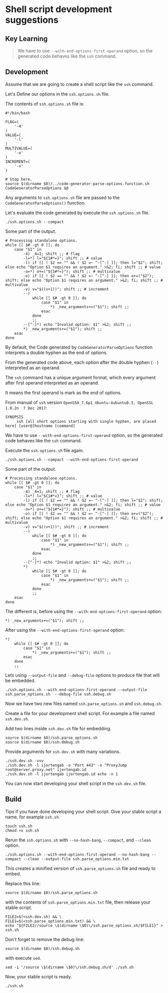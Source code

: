 # Shell script development suggestions

## Key Learning

> We have to use `--with-end-options-first-operand` option, so the generated code behaves like the `ssh` command.

## Development

Assume that we are going to create a shell script like the `ssh` command.

Let's Define our options in the `ssh.options.sh` file.

The contents of `ssh.options.sh` file is:

```
#!/bin/bash

FLAG=(
    '-4'
)
VALUE=(
    '-l'
)
MULTIVALUE=(
    '-o'
)
INCREMENT=(
    '-v'
)

# Stop here.
source $(dirname $0)/../code-generator-parse-options.function.sh
CodeGeneratorParseOptions $@
```

Any arguments to `ssh.options.sh` file are passed to the `CodeGeneratorParseOptions()` function.

Let's evaluate the code generated by execute the `ssh.options.sh` file.

```
./ssh.options.sh --compact
```

Some part of the output.

```
# Processing standalone options.
while [[ $# -gt 0 ]]; do
    case "$1" in
        -4) _4=1; shift ;; # flag
        -l=*) l="${1#*=}"; shift ;; # value
        -l) if [[ ! $2 == "" && ! $2 =~ ^-[^-] ]]; then l="$2"; shift; else echo "Option $1 requires an argument." >&2; fi; shift ;; # value
        -o=*) o+=("${1#*=}"); shift ;; # multivalue
        -o) if [[ ! $2 == "" && ! $2 =~ ^-[^-] ]]; then o+=("$2"); shift; else echo "Option $1 requires an argument." >&2; fi; shift ;; # multivalue
        -v) v="$((v+1))"; shift ;; # increment
        --)
            while [[ $# -gt 0 ]]; do
                case "$1" in
                    *) _new_arguments+=("$1"); shift ;;
                esac
            done
            ;;
        --[^-]*) echo "Invalid option: $1" >&2; shift ;;
        *) _new_arguments+=("$1"); shift ;;
    esac
done
```

By default, the Code generated by `CodeGeneratorParseOptions` function interprets a double hyphen as the end of options.

From the generated code above, each option after the double hyphen (`--`) interpreted as an operand.

The `ssh` command has a unique argument format, which every argument after first operand interpreted as an operand.

It means the first operand is mark as the end of options.

From manual of `ssh` version `OpenSSH_7.6p1 Ubuntu-4ubuntu0.3, OpenSSL 1.0.2n  7 Dec 2017`:

```
SYNOPSIS
     ssh [all short options starting with single hyphen, are placed here] [user@]hostname [command]
```

We have to use `--with-end-options-first-operand` option, so the generated code behaves like the `ssh` command.

Execute the `ssh.options.sh` file again.

```
./ssh.options.sh --compact --with-end-options-first-operand
```

Some part of the output.

```
# Processing standalone options.
while [[ $# -gt 0 ]]; do
    case "$1" in
        -4) _4=1; shift ;; # flag
        -l=*) l="${1#*=}"; shift ;; # value
        -l) if [[ ! $2 == "" && ! $2 =~ ^-[^-] ]]; then l="$2"; shift; else echo "Option $1 requires an argument." >&2; fi; shift ;; # value
        -o=*) o+=("${1#*=}"); shift ;; # multivalue
        -o) if [[ ! $2 == "" && ! $2 =~ ^-[^-] ]]; then o+=("$2"); shift; else echo "Option $1 requires an argument." >&2; fi; shift ;; # multivalue
        -v) v="$((v+1))"; shift ;; # increment
        --)
            while [[ $# -gt 0 ]]; do
                case "$1" in
                    *) _new_arguments+=("$1"); shift ;;
                esac
            done
            ;;
        --[^-]*) echo "Invalid option: $1" >&2; shift ;;
        *)
            while [[ $# -gt 0 ]]; do
                case "$1" in
                    *) _new_arguments+=("$1"); shift ;;
                esac
            done
            ;;
    esac
done
```

The different is, before using the `--with-end-options-first-operand` option:

```
*) _new_arguments+=("$1"); shift ;;
```

After using the `--with-end-options-first-operand` option:

```
*)
    while [[ $# -gt 0 ]]; do
        case "$1" in
            *) _new_arguments+=("$1"); shift ;;
        esac
    done
    ;;
```

Lets using `--output-file` and `--debug-file` options to produce file that will be embedded.

```
./ssh.options.sh --with-end-options-first-operand --output-file ssh.parse_options.sh  --debug-file ssh.debug.sh
```

Now we have two new files named `ssh.parse_options.sh` and `ssh.debug.sh`.

Create a file for your development shell script. For example a file named `ssh.dev.sh`.

Add two lines inside `ssh.dev.sh` file for embedding.

```
source $(dirname $0)/ssh.parse_options.sh
source $(dirname $0)/ssh.debug.sh
```

Provide arguments for `ssh.dev.sh` with many variations.

```
./ssh.dev.sh -vvv
./ssh.dev.sh -l ijortengab -o "Port 443" -o "ProxyJump root@server.proxy.net" ijortengab.id
./ssh.dev.sh -l ijortengab ijortengab.id echo -n 1
```

You can now start developing your shell script in the `ssh.dev.sh` file.

## Build

Tips if you have done developing your shell script. Give your stable script a name, for example `ssh.sh`.

```
touch ssh.sh
chmod +x ssh.sh
```

Rerun the `ssh.options.sh` with `--no-hash-bang`, `--compact`, and `--clean` option.

```
./ssh.options.sh --with-end-options-first-operand --no-hash-bang --compact --clean --output-file ssh.parse_options.min.txt
```

This creates a minified version of `ssh.parse_options.sh` file and ready to embed.

Replace this line:

```
source $(dirname $0)/ssh.parse_options.sh
```

with the contents of `ssh.parse_options.min.txt` file, then release your stable script.

```
FILE2=$(<ssh.dev.sh) && \
FILE1=$(<ssh.parse_options.min.txt) && \
echo "${FILE2//source \$(dirname \$0)\/ssh.parse_options.sh/$FILE1}" > ssh.sh
```

Don't forget to remove the debug line:

```
source $(dirname $0)/ssh.debug.sh
```

with execute `sed`.

```
sed -i '/source \$(dirname \$0)\/ssh.debug.sh/d' ./ssh.sh
```

Now, your stable script is ready.

```
./ssh.sh
```
